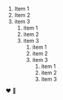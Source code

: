 1. Item 1
2. Item 2
3. item 3
    1. item 1
    2. item 2
    3. item 3
        1. item 1
        2. item 2
        3. item 3
            1. item 1
            2. item 2
            3. item 3

:heart:
:christmas_tree:
